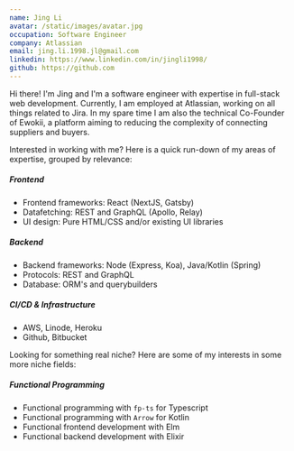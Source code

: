 ```yaml
---
name: Jing Li
avatar: /static/images/avatar.jpg
occupation: Software Engineer
company: Atlassian
email: jing.li.1998.jl@gmail.com
linkedin: https://www.linkedin.com/in/jingli1998/
github: https://github.com
---
```


Hi there! I'm Jing and I'm a software engineer with expertise in full-stack web development. Currently, I am employed at Atlassian, working on all things related to Jira. In my spare time I am also the technical Co-Founder of Ewokii, a platform aiming to reducing the complexity of connecting suppliers and buyers.

Interested in working with me? Here is a quick run-down of my areas of expertise, grouped by relevance:

##### Frontend

- Frontend frameworks: React (NextJS, Gatsby)
- Datafetching: REST and GraphQL (Apollo, Relay)
- UI design: Pure HTML/CSS and/or existing UI libraries

##### Backend

- Backend frameworks: Node (Express, Koa), Java/Kotlin (Spring)
- Protocols: REST and GraphQL
- Database: ORM's and querybuilders

##### CI/CD & Infrastructure

- AWS, Linode, Heroku
- Github, Bitbucket

Looking for something real niche? Here are some of my interests in some more niche fields:

##### Functional Programming

- Functional programming with `fp-ts` for Typescript
- Functional programming with `Arrow` for Kotlin
- Functional frontend development with Elm
- Functional backend development with Elixir
